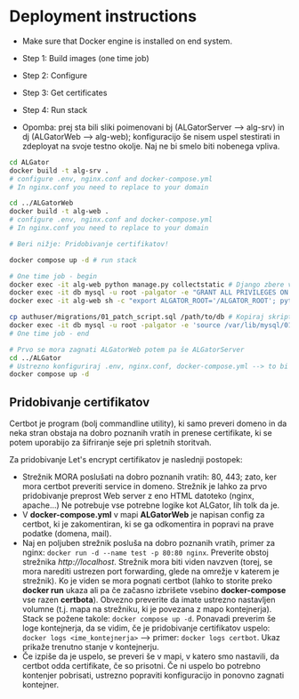# Deployment instructions


- Make sure that Docker engine is installed on end system.
- Step 1: Build images (one time job)
- Step 2: Configure
- Step 3: Get certificates 
- Step 4: Run stack

- Opomba: prej sta bili sliki poimenovani bj (ALGatorServer --> alg-srv) in dj (ALGatorWeb --> alg-web); konfiguracijo še nisem uspel stestirati in zdeployat na svoje testno okolje. Naj ne bi smelo biti nobenega vpliva.

```bash
cd ALGator
docker build -t alg-srv . 
# configure .env, nginx.conf and docker-compose.yml
# In nginx.conf you need to replace to your domain

cd ../ALGatorWeb
docker build -t alg-web . 
# configure .env, nginx.conf and docker-compose.yml
# In nginx.conf you need to replace to your domain

# Beri nižje: Pridobivanje certifikatov!

docker compose up -d # run stack

# One time job - begin
docker exec -it alg-web python manage.py collectstatic # Django zbere vse statične datoteke v eno mapo (trenutno skonfigurirano na 'assets'); Potem jih Nginx servira.
docker exec -it db mysql -u root -palgator -e "GRANT ALL PRIVILEGES ON algator.* TO algator@'%';" # Daj polne pravice na userja; Če bo kakšen error 2002, verjetno je potrebo še malo počalati, da se kontejner dokonca zažene
docker exec -it alg-web sh -c "export ALGATOR_ROOT='/ALGATOR_ROOT'; python manage.py migrate" # Naredi migracije podatkov

cp authuser/migrations/01_patch_script.sql /path/to/db # Kopiraj skripto v bazo
docker exec -it db mysql -u root -palgator -e 'source /var/lib/mysql/01_patch_script.sql' # Zaženi skripto v bazi (v skripti: triggerji, procedure...)
# One time job - end

# Prvo se mora zagnati ALGatorWeb potem pa še ALGatorServer
cd ../ALGator
# Ustrezno konfiguriraj .env, nginx.conf, docker-compose.yml --> to bi moralo biti narejeno že v prvih korakih
docker compose up -d 
```


## Pridobivanje certifikatov

Certbot je program (bolj commandline utility), ki samo preveri domeno in da neka stran obstaja na dobro poznanih vratih in prenese certifikate, ki se potem uporabijo za šifriranje seje pri spletnih storitvah.

Za pridobivanje Let's encrypt certifikatov je naslednji postopek:
- Strežnik MORA poslušati na dobro poznanih vratih: 80, 443; zato, ker mora certbot preveriti service in domeno. Strežnik je lahko za prvo pridobivanje preprost Web server z eno HTML datoteko (nginx, apache...) Ne potrebuje vse potrebne logike kot ALGator, lih tolk da je. 
- V **docker-compose.yml** v mapi **ALGatorWeb** je napisan config za certbot, ki je zakomentiran, ki se ga odkomentira in popravi na prave podatke (domena, mail). 
- Naj en poljuben strežnik posluša na dobro poznanih vratih, primer za nginx: `docker run -d --name test -p 80:80 nginx`. Preverite obstoj strežnika *http://localhost*. Strežnik mora biti viden navzven (torej, se mora narediti ustrezen port forwarding, glede na omrežje v katerem je strežnik). Ko je viden se mora pognati certbot (lahko to storite preko **docker run** ukaza ali pa če začasno izbrišete vsebino **docker-compose** vse razen **certbota**). Obvezno preverite da imate ustrezno nastavljen volumne (t.j. mapa na strežniku, ki je povezana z mapo kontejnerja). Stack se požene takole: `docker compose up -d`. Ponavadi preverim še loge kontejnerja, da se vidim, če je pridobivanje certifikatov uspelo: `docker logs <ime_kontejnerja>` --> primer: `docker logs certbot`.  Ukaz prikaže trenutno stanje v kontejnerju.
- Če izpiše da je uspelo, se preveri še v mapi, v katero smo nastavili, da certbot odda certifikate, če so prisotni. Če ni uspelo bo potrebno kontenjer pobrisati, ustrezno popraviti konfiguracijo in ponovno zagnati kontejner.
